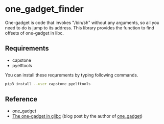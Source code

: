 # one_gadget_finder
One-gadget is code that invokes "/bin/sh" without any arguments, so all you need to do is jump to its address.
This library provides the function to find offsets of one-gadget in libc.

## Requirements
- capstone
- pyelftools

You can install these requrements by typing following commands.

```bash
pip3 install --user capstone pyelftools
```

## Reference
- [one_gadget](https://github.com/david942j/one_gadget)
- [The one-gadget in glibc](https://david942j.blogspot.com/2017/02/project-one-gadget-in-glibc.html) (blog post by the author of [one_gadget](https://github.com/david942j/one_gadget))
